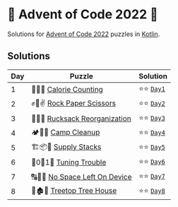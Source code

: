 # 🎄 Advent of Code 2022 🎄

Solutions for [Advent of Code 2022](https://adventofcode.com/2022) puzzles in [Kotlin](https://kotlinlang.org/).

## Solutions

| Day | Puzzle                                                                | Solution                                      |
|-----|-----------------------------------------------------------------------|-----------------------------------------------|
| 1   | 🍎🍐🍇 [Calorie Counting](https://adventofcode.com/2022/day/1)        | ⭐⭐ [`Day1`](src/main/kotlin/aoc2022/day01.kt) |
| 2   | ✊🤚✌ [Rock Paper Scissors](https://adventofcode.com/2022/day/2)       | ⭐⭐ [`Day2`](src/main/kotlin/aoc2022/day02.kt) |
| 3   | 🎒🧭🌴 [Rucksack Reorganization](https://adventofcode.com/2022/day/3) | ⭐⭐ [`Day3`](src/main/kotlin/aoc2022/day03.kt) |
| 4   | 🏕🧹🧽 [Camp Cleanup](https://adventofcode.com/2022/day/4)            | ⭐⭐ [`Day4`](src/main/kotlin/aoc2022/day04.kt) |
| 5   | 🏗📦👷 [Supply Stacks](https://adventofcode.com/2022/day/5)           | ⭐⭐ [`Day5`](src/main/kotlin/aoc2022/day05.kt) |
| 6   | 📱0⃣1⃣ [Tuning Trouble](https://adventofcode.com/2022/day/6)          | ⭐⭐ [`Day6`](src/main/kotlin/aoc2022/day06.kt) |
| 7   | 🔠🔢🔣 [No Space Left On Device](https://adventofcode.com/2022/day/7) | ⭐⭐ [`Day7`](src/main/kotlin/aoc2022/day07.kt) |
| 8   | 🌳🏚🌳 [Treetop Tree House](https://adventofcode.com/2022/day/8)      | ⭐⭐ [`Day8`](src/main/kotlin/aoc2022/day08.kt) |
